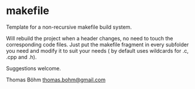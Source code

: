 makefile
========

Template for a non-recursive makefile build system.

Will rebuild the project when a header changes, no need to touch the corresponding code files. Just put the makefile fragment in every subfolder you need and modify it to suit your needs ( by default uses wildcards for .c, .cpp and .h).

Suggestions welcome.

Thomas Böhm <thomas.bohm@gmail.com>


